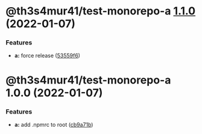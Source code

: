 # @th3s4mur41/test-monorepo-a [1.1.0](https://github.com/Th3S4mur41/monorepo/compare/@th3s4mur41/test-monorepo-a@1.0.0...@th3s4mur41/test-monorepo-a@1.1.0) (2022-01-07)


### Features

* **a:** force release ([53559f6](https://github.com/Th3S4mur41/monorepo/commit/53559f684a0e2d61b239670415d14622c6ef5118))

# @th3s4mur41/test-monorepo-a 1.0.0 (2022-01-07)


### Features

* **a:** add .npmrc to root ([cb9a71b](https://github.com/Th3S4mur41/monorepo/commit/cb9a71b3c41ee855b9097463175c2a64d745c9df))
